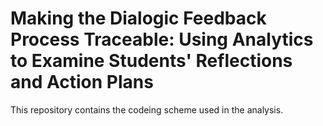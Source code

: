 # Making the Dialogic Feedback Process Traceable: Using Analytics to Examine Students' Reflections and Action Plans
This repository contains the codeing scheme used in the analysis.
